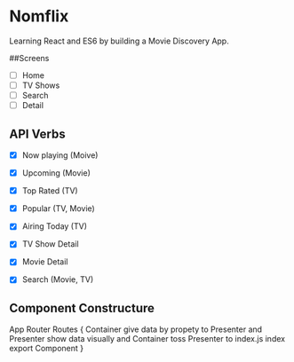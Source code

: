 # Nomflix
Learning React and ES6 by building a Movie Discovery App.

##Screens
- [ ] Home
- [ ] TV Shows
- [ ] Search
- [ ] Detail

## API Verbs
- [X] Now playing (Moive)
- [X] Upcoming (Movie)  
- [X] Top Rated (TV)
- [X] Popular (TV, Movie)
- [X] Airing Today (TV)
- [X] TV Show Detail
- [X] Movie Detail
- [X] Search (Movie, TV)


## Component Constructure
App
Router
Routes
{
	Container give data by propety to Presenter
	and Presenter show data visually
	and Container toss Presenter to index.js
	index export Component
} 